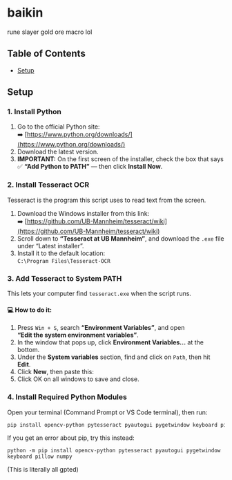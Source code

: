 # baikin

rune slayer gold ore macro lol

## Table of Contents

- [Setup](#setup)

## Setup

### 1. Install Python

  1. Go to the official Python site:  
     ➡️ [https://www.python.org/downloads/](https://www.python.org/downloads/)
  2. Download the latest version.
  3. **IMPORTANT:** On the first screen of the installer, check the box that says  
     ✅ **“Add Python to PATH”** — then click **Install Now**.


### 2. Install Tesseract OCR

  Tesseract is the program this script uses to read text from the screen.

  1. Download the Windows installer from this link:  
     ➡️ [https://github.com/UB-Mannheim/tesseract/wiki](https://github.com/UB-Mannheim/tesseract/wiki)
  2. Scroll down to **“Tesseract at UB Mannheim”**, and download the `.exe` file under “Latest installer”.
  3. Install it to the default location:  
     `C:\Program Files\Tesseract-OCR`


### 3. Add Tesseract to System PATH

  This lets your computer find `tesseract.exe` when the script runs.


#### 💻 How to do it:

  1. Press `Win + S`, search **“Environment Variables”**, and open  
   **“Edit the system environment variables”**.
  2. In the window that pops up, click **Environment Variables...** at the bottom.
  3. Under the **System variables** section, find and click on `Path`, then hit **Edit**.
  4. Click **New**, then paste this:
  5. Click OK on all windows to save and close.

### 4. Install Required Python Modules

  Open your terminal (Command Prompt or VS Code terminal), then run:

  ```bash
  pip install opencv-python pytesseract pyautogui pygetwindow keyboard pillow numpy
  ```
  If you get an error about pip, try this instead:
  ```
  python -m pip install opencv-python pytesseract pyautogui pygetwindow keyboard pillow numpy
  ```

(This is literally all gpted)
